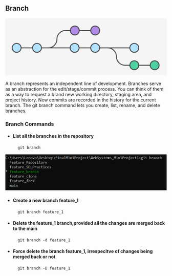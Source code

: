 ## Branch

![Git_Branch](/Images/branch.PNG)

A branch represents an independent line of development. Branches serve as an abstraction for the edit/stage/commit process. You can think of them as a way to request a brand new working directory, staging area, and project history. New commits are recorded in the history for the current branch.
The git branch command lets you create, list, rename, and delete branches.

### Branch Commands
- #### List all the branches in the repository
		git branch
	
![Git_Branch](/Images/branches.PNG)
	
- #### Create a new branch feature_1
		git branch feature_1
	
- #### Delete the feature_1 branch,provided all the changes are merged back to the main
		git branch -d feature_1
	
- #### Force delete the branch feature_1, irrespecitve of changes being merged back or not
		git branch -D feature_1

